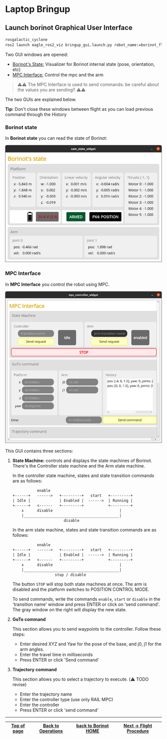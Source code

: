 # Laptop Bringup

## Launch borinot Graphical User Interface

``` bash
rosgalactic_cyclone
ros2 launch eagle_ros2_viz bringup_gui.launch.py robot_name:=borinot_flying_arm_2
```


Two GUI windows are opened:
- [Borinot's State:](#borinot-state) Visualizer for Borinot internal state (pose, orientation, etc)
- [MPC Interface:](#mpc-interface) Control the mpc and the arm
> ⚠️⚠️ The MPC Interface is used to send commands: be careful about the values you are sending!! ⚠️⚠️

The two GUIs are explained below.


**Tip:** Don't close these windows between flight as you can load previous command through the History


### Borinot state

In **Borinot state** you can read the state of Borinot:

  ![Borinot State](../media/borinot_state.png)

### MPC Interface

In **MPC Interface** you control the robot using MPC.

  ![MPC Interface](../media/mpc_interface.png)

This GUI contains three sections:

1. **State Machine:** controls and displays the state machines of Borinot. There's the Controller state machine and the Arm state machine.

   In the controller state machine, states and state transition commands are as follows:

   ```
              enable                 
   +------+   ------>   +---------+   start   +---------+
   | Idle |             | Enabled |  ------>  | Running |
   +------+   <------   +---------+           +---------+
       ∧      disable                              |
       |___________________________________________|
                          disable
   ```

   In the arm state machine, states and state transition commands are as follows:

   ```
              enable                 
   +------+   ------>   +---------+   start   +---------+
   | Idle |             | Enabled |  ------>  | Running |
   +------+   <------   +---------+           +---------+
       ∧      disable                              |
       |___________________________________________|
                      stop / disable
   ```

   The button `STOP` will stop both state machines at once. The arm is disabled and the platform switches to POSITION CONTROL MODE.

   To send commands, write the commands `enable`, `start` or `disable` in the 'transition name' window and press ENTER or click on 'send command'. The gray window on the right will display the new state.

2. **GoTo command**

   This section allows you to send waypoints to the controller. Follow these steps:
   - Enter desired XYZ and Yaw for the pose of the base, and j0, j1 for the arm angles.
   - Enter the travel time in milliseconds
   - Press ENTER or click 'Send command'

3. **Trajectory command**

   This section allows you to select a trajectory to execute. (⚠️ TODO revise)
   - Enter the trajectory name
   - Enter the controller type (use only RAIL MPC)
   - Enter the controller
   - Press ENTER or click 'send command' 









<!-- ## Additional procedures and troubleshooting

In addition to the preflight safety checklist, this page also contains documentation for other procedures that are necessary for operating the Borinot UAM. These include:




### [Troubleshooting](troubleshooting.md)

The [troubleshooting.md](troubleshooting.md) file contains a list of known issues and troubleshooting tips to help you quickly resolve problems that may arise during UAM operation.


If you encounter any difficulties during assembly or setup, our [Troubleshooting](resource/troubleshooting.md) section is here to help.

## How to Use Borinot
To use Borinot, we've made a set of guides to help you get started with it:

- [Preflight Checks](resource/preflight.md) - This document contains a checklist of preflight checks that must be performed before operating Borinot to ensure its safety and reliability.
- [Optitrack fusion](resource/optitrack.md) - This document explains how to fuse data from the Optitrack motion capture system and the PX4 flight controller to obtain accurate position and orientation estimates for Borinot.
- [MPC Controller](resource/mpc.md) - This document provides an overview of the Model Predictive Controller (MPC) used to control Borinot's hybrid locomotion, and explains how to run simulations and experiments with the controller. -->

---
| [Top of page](#laptop-bringup) | [Back to Operations](./README.md) | [back to Borinot HOME](../README.md) | [Next → Flight Procedure](4_flight_procedure.md) |
| --- | --- | --- | --- |
